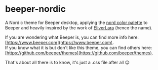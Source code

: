 # beeper-nordic
A Nordic theme for Beeper desktop, applying the [nord color palette](https://www.nordtheme.com/) to Beeper and heavily inspired by the work of [EliverLara](https://github.com/EliverLara/Nordic) (hence the name).


If you are wondering what Beeper is, you can find more info here: [https://www.beeper.com](https://www.beeper.com).  
If you know what it is but don't like this theme, you can find others here: [https://github.com/beeper/themes](https://github.com/beeper/themes).

That's about all there is to know, it's just a .css file after all 😉
